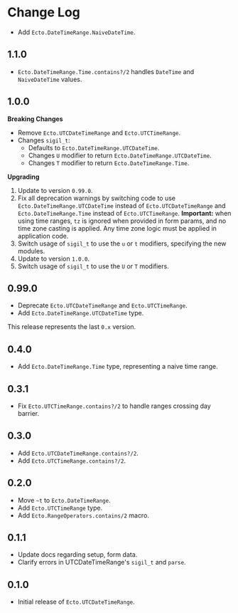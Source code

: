 # Change Log

- Add `Ecto.DateTimeRange.NaiveDateTime`.

## 1.1.0

- `Ecto.DateTimeRange.Time.contains?/2` handles `DateTime` and `NaiveDateTime` values.

## 1.0.0

**Breaking Changes**

- Remove `Ecto.UTCDateTimeRange` and `Ecto.UTCTimeRange`.
- Changes `sigil_t`:
  - Defaults to `Ecto.DateTimeRange.UTCDateTime`.
  - Changes `U` modifier to return `Ecto.DateTimeRange.UTCDateTime`.
  - Changes `T` modifier to return `Ecto.DateTimeRange.Time`.

**Upgrading**

1. Update to version `0.99.0`.
1. Fix all deprecation warnings by switching code to use `Ecto.DateTimeRange.UTCDateTime` instead of
  `Ecto.UTCDateTimeRange` and `Ecto.DateTimeRange.Time` instead of `Ecto.UTCTimeRange`. **Important:**
  when using time ranges, `tz` is ignored when provided in form params, and no time zone casting is
  applied. Any time zone logic must be applied in application code.
1. Switch usage of `sigil_t` to use the `u` or `t` modifiers, specifying the new modules.
1. Update to version `1.0.0`.
1. Switch usage of `sigil_t` to use the `U` or `T` modifiers.

## 0.99.0

- Deprecate `Ecto.UTCDateTimeRange` and `Ecto.UTCTimeRange`.
- Add `Ecto.DateTimeRange.UTCDateTime` type.

This release represents the last `0.x` version.

## 0.4.0

- Add `Ecto.DateTimeRange.Time` type, representing a naive time range.

## 0.3.1

- Fix `Ecto.UTCTimeRange.contains?/2` to handle ranges crossing day barrier.

## 0.3.0

- Add `Ecto.UTCDateTimeRange.contains?/2`.
- Add `Ecto.UTCTimeRange.contains?/2`.

## 0.2.0

- Move `~t` to `Ecto.DateTimeRange`.
- Add `Ecto.UTCTimeRange` type.
- Add `Ecto.RangeOperators.contains/2` macro.

## 0.1.1

- Update docs regarding setup, form data.
- Clarify errors in UTCDateTimeRange's `sigil_t` and `parse`.

## 0.1.0

- Initial release of `Ecto.UTCDateTimeRange`.
